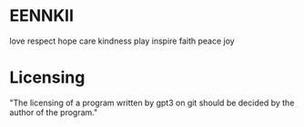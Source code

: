 # EENNKII
love respect hope care kindness play inspire faith peace joy



# Licensing 
"The licensing of a program written by gpt3 on git should be decided by the author of the program."
